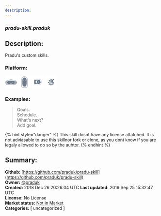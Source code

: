 ```yaml
---
description: 
---
```


### _pradu-skill.praduk_  
## Description:  
Pradu's custom skills.  
  
  
### Platform:  
 ![Mark I](../.gitbook/assets/mark-1-icon.png)  ![Mark II](../.gitbook/assets/mark-2-icon.png)  ![Picroft](../.gitbook/assets/picroft-icon.png)  ![plasmoid](../.gitbook/assets/kde.png)   
### Examples:  
> Goals.  
> Schedule.  
> What's next?  
> Add goal.  
  
{% hint style="danger" %}
This skill dosnt have any license attatched. It is not adviasable to use this skillnor fork or clone, as you dont know if you are legaly allowed to do so by the auhtor.
{% endhint %}
  
## Summary:  
**Github:** [https://github.com/praduk/pradu-skill](https://github.com/praduk/pradu-skill)  
**Owner:** [@praduk](https://github.com/praduk)  
**Created:** 2018 Dec 26 20:26:04 UTC  **Last updated:** 2019 Sep 25 15:32:47 UTC  
**License:** No License  
**Market status:** [Not in Market](https://market.mycroft.ai/skill/)  
**Categories:** [ uncategorized ]   
